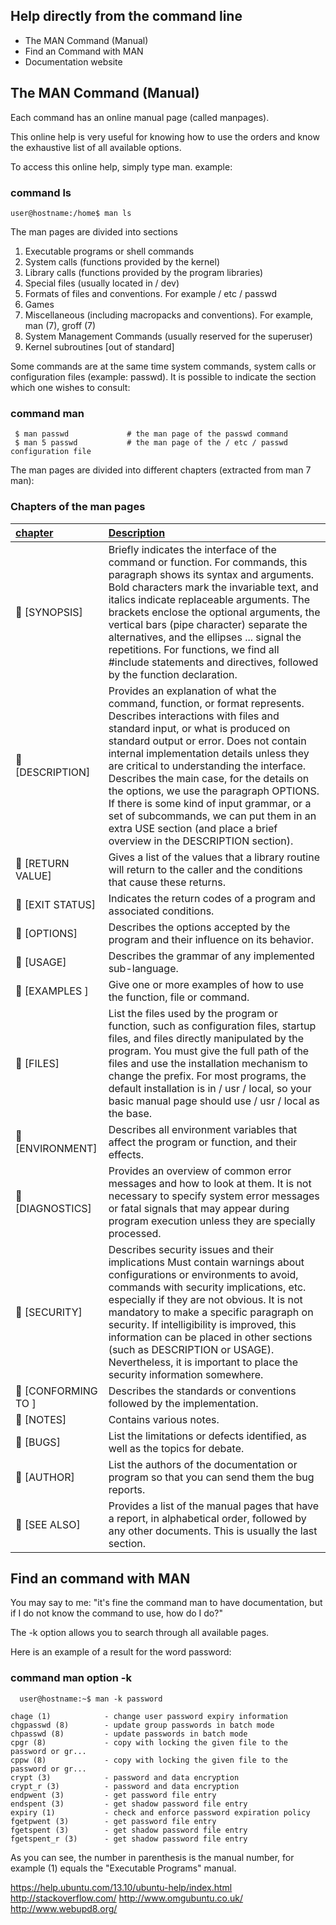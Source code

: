 ## Help directly from the command line
* The MAN Command (Manual)
* Find an Command with MAN
* Documentation website

## The MAN Command (Manual)
Each command has an online manual page (called manpages).


This online help is very useful for knowing how to use the orders and know the exhaustive list of all available options.


To access this online help, simply type man. example:

### command ls

    user@hostname:/home$ man ls

The man pages are divided into sections

1. Executable programs or shell commands
2. System calls (functions provided by the kernel)
3. Library calls (functions provided by the program libraries)
4. Special files (usually located in / dev)
5. Formats of files and conventions. For example / etc / passwd
6. Games
7. Miscellaneous (including macropacks and conventions). For example, man (7), groff (7)
8. System Management Commands (usually reserved for the superuser)
9. Kernel subroutines [out of standard]


Some commands are at the same time system commands, system calls or configuration files (example: passwd). It is possible to indicate the section which one wishes to consult:
### command man

     $ man passwd             # the man page of the passwd command
     $ man 5 passwd           # the man page of the / etc / passwd configuration file


The man pages are divided into different chapters (extracted from man 7 man):

### Chapters of the man pages


| <b><u>chapter</u></b> | <b><u>Description</u></b> | 
| :---         | :---         | 
| :small_orange_diamond: [SYNOPSIS] | Briefly indicates the interface of the command or function. For commands, this paragraph shows its syntax and arguments. Bold characters mark the invariable text, and italics indicate replaceable arguments. The brackets enclose the optional arguments, the vertical bars (pipe character) separate the alternatives, and the ellipses ... signal the repetitions. For functions, we find all #include statements and directives, followed by the function declaration.| 
| :small_orange_diamond: [DESCRIPTION] | Provides an explanation of what the command, function, or format represents. Describes interactions with files and standard input, or what is produced on standard output or error. Does not contain internal implementation details unless they are critical to understanding the interface. Describes the main case, for the details on the options, we use the paragraph OPTIONS. If there is some kind of input grammar, or a set of subcommands, we can put them in an extra USE section (and place a brief overview in the DESCRIPTION section).| 
| :small_orange_diamond: [RETURN VALUE] | Gives a list of the values that a library routine will return to the caller and the conditions that cause these returns.| 
| :small_orange_diamond: [EXIT STATUS] | Indicates the return codes of a program and associated conditions. | 
| :small_orange_diamond: [OPTIONS] | Describes the options accepted by the program and their influence on its behavior. | 
| :small_orange_diamond: [USAGE] | Describes the grammar of any implemented sub-language.| 
| :small_orange_diamond: [EXAMPLES ] | Give one or more examples of how to use the function, file or command. | 
| :small_orange_diamond: [FILES] | List the files used by the program or function, such as configuration files, startup files, and files directly manipulated by the program. You must give the full path of the files and use the installation mechanism to change the prefix. For most programs, the default installation is in / usr / local, so your basic manual page should use / usr / local as the base.|
| :small_orange_diamond: [ENVIRONMENT] | Describes all environment variables that affect the program or function, and their effects. | 
| :small_orange_diamond: [DIAGNOSTICS] | Provides an overview of common error messages and how to look at them. It is not necessary to specify system error messages or fatal signals that may appear during program execution unless they are specially processed. | 
| :small_orange_diamond: [SECURITY] | Describes security issues and their implications Must contain warnings about configurations or environments to avoid, commands with security implications, etc. especially if they are not obvious. It is not mandatory to make a specific paragraph on security. If intelligibility is improved, this information can be placed in other sections (such as DESCRIPTION or USAGE). Nevertheless, it is important to place the security information somewhere. | 
| :small_orange_diamond: [CONFORMING TO ] | Describes the standards or conventions followed by the implementation. | 
| :small_orange_diamond: [NOTES] | Contains various notes. | 
| :small_orange_diamond: [BUGS] | List the limitations or defects identified, as well as the topics for debate. | 
| :small_orange_diamond: [AUTHOR] | List the authors of the documentation or program so that you can send them the bug reports. | 
| :small_orange_diamond: [SEE ALSO] | Provides a list of the manual pages that have a report, in alphabetical order, followed by any other documents. This is usually the last section. | 


## Find an command with MAN
You may say to me: "it's fine the command man to have documentation, but if I do not know the command to use, how do I do?" 


The -k option allows you to search through all available pages.


Here is an example of a result for the word password:
### command man option -k

      user@hostname:~$ man -k password

    chage (1)            - change user password expiry information
    chgpasswd (8)        - update group passwords in batch mode
    chpasswd (8)         - update passwords in batch mode
    cpgr (8)             - copy with locking the given file to the password or gr...
    cppw (8)             - copy with locking the given file to the password or gr...
    crypt (3)            - password and data encryption
    crypt_r (3)          - password and data encryption
    endpwent (3)         - get password file entry
    endspent (3)         - get shadow password file entry
    expiry (1)           - check and enforce password expiration policy
    fgetpwent (3)        - get password file entry
    fgetspent (3)        - get shadow password file entry
    fgetspent_r (3)      - get shadow password file entry

As you can see, the number in parenthesis is the manual number, for example (1) equals the "Executable Programs" manual.

https://help.ubuntu.com/13.10/ubuntu-help/index.html
http://stackoverflow.com/
http://www.omgubuntu.co.uk/ 
http://www.webupd8.org/ 

